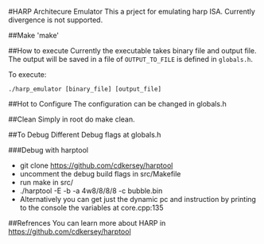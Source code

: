 #HARP Architecure Emulator
This a prject for emulating harp ISA.
Currently divergence is not supported.

##Make
'make'

##How to execute
Currently the executable takes binary file and output file. The output will be saved in a file of `OUTPUT_TO_FILE` is defined in `globals.h`.

To execute:

`./harp_emulator [binary_file] [output_file]`

##Hot to Configure
The configuration can be changed in globals.h

##Clean
Simply in root do make clean.

##To Debug
Different Debug flags at globals.h

###Debug with harptool
- git clone https://github.com/cdkersey/harptool
- uncomment the debug build flags in src/Makefile 
- run make in src/
- ./harptool -E -b -a 4w8/8/8/8 -c bubble.bin
- Alternatively you can get just the dynamic pc and instruction by printing to the console the variables at core.cpp:135

##Refrences
You can learn more about HARP in https://github.com/cdkersey/harptool

